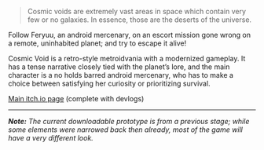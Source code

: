 > Cosmic voids are extremely vast areas in space which contain very few or no galaxies. In essence, those are the deserts of the universe.

Follow Feryuu, an android mercenary, on an escort mission gone wrong on a remote, uninhabited planet; and try to escape it alive!

Cosmic Void is a retro-style metroidvania with a modernized gameplay. It has a tense narrative closely tied with the planet’s lore, and the main character is a no holds barred android mercenary, who has to make a choice between satisfying her curiosity or prioritizing survival.

[Main itch.io page](https://duality-workshop.itch.io/cosmic-void) (complete with devlogs)

---

***Note:** The current downloadable prototype is from a previous stage; while some elements were narrowed back then already, most of the game will have a very different look.*
